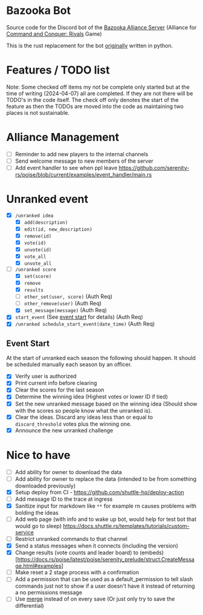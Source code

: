 # Bazooka Bot

Source code for the Discord bot of the [Bazooka Alliance Server](http://discord.gg/uQVy7BH) (Alliance for [Command and Conquer: Rivals](https://www.ea.com/en-ca/games/command-and-conquer/command-and-conquer-rivals) Game)

This is the rust replacement for the bot [originally](https://github.com/fone-git/bazooka-bot) written in python.

# Features / TODO list

<!-- Leave completed items as a feature list / what is being considered for implementation -->

Note: Some checked off items my not be complete only started but at the time of writing (2024-04-07) all are completed.
If they are not there will be TODO's in the code itself.
The check off only denotes the start of the feature as then the TODOs are moved into the code as maintaining two places is not sustainable.

# Alliance Management

- [ ] Reminder to add new players to the internal channels
- [ ] Send welcome message to new members of the server
- [ ] Add event handler to see when ppl leave https://github.com/serenity-rs/poise/blob/current/examples/event_handler/main.rs

# Unranked event

- [x] `/unranked idea`
  - [x] `add(description)`
  - [x] `edit(id, new_description)`
  - [x] `remove(id)`
  - [x] `vote(id)`
  - [x] `unvote(id)`
  - [x] `vote_all`
  - [x] `unvote_all`
- [ ] `/unranked score`
  - [x] `set(score)`
  - [x] `remove`
  - [x] `results`
  - [ ] `other_set(user, score)` (Auth Req)
  - [ ] `other_remove(user)` (Auth Req)
  - [x] `set_message(message)` (Auth Req)
- [x] `start_event` (See [event start](#event-start) for details) (Auth Req)
- [x] `/unranked schedule_start_event(date_time)` (Auth Req)

## Event Start

At the start of unranked each season the following should happen.
It should be scheduled manually each season by an officer.

- [x] Verify user is authorized
- [x] Print current info before clearing
- [x] Clear the scores for the last season
- [x] Determine the winning idea (Highest votes or lower ID if tied)
- [x] Set the new unranked message based on the winning idea (Should show with the scores so people know what the unranked is).
- [x] Clear the ideas. Discard any ideas less than or equal to `discard_threshold` votes plus the winning one.
- [x] Announce the new unranked challenge

# Nice to have

- [ ] Add ability for owner to download the data
- [ ] Add ability for owner to replace the data (intended to be from something downloaded previously)
- [x] Setup deploy from CI - https://github.com/shuttle-hq/deploy-action
- [ ] Add message ID to the trace at ingress
- [x] Sanitize input for markdown like `**` for example rn causes problems with bolding the ideas
- [ ] Add web page (with info and to wake up bot, would help for test bot that would go to sleep) https://docs.shuttle.rs/templates/tutorials/custom-service
- [ ] Restrict unranked commands to that channel
- [x] Send a status messages when it connects (including the version)
- [x] Change results (vote counts and leader board) to (embeds)[https://docs.rs/poise/latest/poise/serenity_prelude/struct.CreateMessage.html#examples]
- [ ] Make reset a 2 stage process with a confirmation
- [ ] Add a permission that can be used as a default_permission to tell slash commands just not to show if a user doesn't have it instead of returning a no permissions message
- [ ] Use [merge](https://neon.tech/postgresql/postgresql-tutorial/postgresql-merge) instead of on every save (Or just only try to save the differential)
